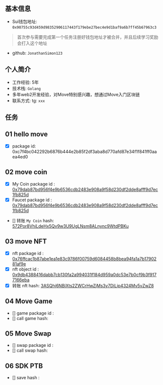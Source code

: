 ## 基本信息

- Sui钱包地址: `0x90755c93d459d98352906117443f179ebe27bec4e9d1baf9a6b7ff45b67963c3`

> 首次参与需要完成第一个任务注册好钱包地址才被合并，并且后续学习奖励会打入这个地址

- github: `JonathanSimon123`

## 个人简介

- 工作经验: 5年
- 技术栈:  `Golang`
- 多年web2开发经验，对Move特别感兴趣，想通过Move入门区块链
- 联系方式: tg: `xxx`

## 任务

## 01 hello move

- [X] package id: 0xc7f4bc042292b6876b444e2b85f2df3aba8d770afd87e34f1f841ff0aaea4ed0

## 02 move coin

- [X] My Coin package id : [0x79dab87bd956f4e9b6536cdb2483e908a9f58d230df2dde8afff9d7ec1fb825d](https://suiscan.xyz/mainnet/object/0x79dab87bd956f4e9b6536cdb2483e908a9f58d230df2dde8afff9d7ec1fb825d/contracts)
- [X] Faucet package id : [0x79dab87bd956f4e9b6536cdb2483e908a9f58d230df2dde8afff9d7ec1fb825d](https://suiscan.xyz/mainnet/object/0x79dab87bd956f4e9b6536cdb2483e908a9f58d230df2dde8afff9d7ec1fb825d/contracts)

- [] 转账 `My Coin` hash: [572Por8VhiLdeHx5Qv9w3U9UgLNsm8ALnync9WtdPBKu](https://suiscan.xyz/mainnet/tx/572Por8VhiLdeHx5Qv9w3U9UgLNsm8ALnync9WtdPBKu)

## 03 move NFT

- [X] nft package id : [0x76ffcac1b87abe1ea1e83c9786f00759d6084458b8bea94fa1a7b1790281af9e](https://suiscan.xyz/mainnet/object/0x76ffcac1b87abe1ea1e83c9786f00759d6084458b8bea94fa1a7b1790281af9e/txs)
- [X] nft object id : [0x9db4388416dabb7cb130fa2a994031f184d959a0dc53e7b0cf9b3f9177166eba](https://suiscan.xyz/mainnet/object/0x9db4388416dabb7cb130fa2a994031f184d959a0dc53e7b0cf9b3f9177166eba)
- [X] 转账 nft  hash: [3ASQhj6NBiXts2ZWCrHwZjMs3y7DiLip4324Mv5vZwZ8](https://suiscan.xyz/mainnet/tx/3ASQhj6NBiXts2ZWCrHwZjMs3y7DiLip4324Mv5vZwZ8)

## 04 Move Game

- [] game package id :
- [] call game hash:

## 05 Move Swap

- [] swap package id :
- [] call swap hash:

## 06 SDK PTB

- [] save hash :
